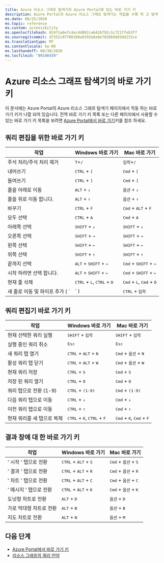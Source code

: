 ```yaml
---
title: Azure 리소스 그래프 탐색기의 Azure Portal에 있는 바로 가기 키
description: Azure Portal의 Azure 리소스 그래프 탐색기는 작업을 수행 하 고 탐색 하는 데 도움이 되는 바로 가기 키를 지원 합니다.
ms.date: 08/25/2020
ms.topic: reference
ms.custom: accessibility
ms.openlocfilehash: 02471a6efc4ac4d002ca641b792c1c721ffeb3f7
ms.sourcegitcommit: d7352c07708180a9293e8a0e7020b9dd3dd153ce
ms.translationtype: MT
ms.contentlocale: ko-KR
ms.lasthandoff: 08/30/2020
ms.locfileid: "89146439"
---
```

# <a name="keyboard-shortcuts-for-azure-resource-graph-explorer"></a>Azure 리소스 그래프 탐색기의 바로 가기 키

이 문서에는 Azure Portal의 Azure 리소스 그래프 탐색기 페이지에서 작동 하는 바로 가기 키가 나열 되어 있습니다. 전역 바로 가기 키 목록 또는 다른 페이지에서 사용할 수 있는 바로 가기 키 목록을 보려면 [Azure Portal에서 바로 가기](../../../azure-portal/azure-portal-keyboard-shortcuts.md)키를 참조 하세요.

## <a name="keyboard-shortcuts-for-editing-queries"></a>쿼리 편집을 위한 바로 가기 키

| 작업 | Windows 바로 가기 | Mac 바로 가기 |
|---|---|---|
|주석 처리/주석 처리 제거 |<kbd>T</kbd>+<kbd>/</kbd> | <kbd>입력</kbd>+<kbd>/</kbd> |
|내어쓰기 |<kbd>CTRL</kbd> + <kbd>[</kbd> |<kbd>Cmd</kbd> + <kbd>[</kbd> |
|들여쓰기 |<kbd>CTRL</kbd> + <kbd>]</kbd> |<kbd>Cmd</kbd> + <kbd>]</kbd> |
|줄을 아래로 이동 |<kbd>ALT</kbd> + <kbd>↓</kbd> |<kbd>옵션</kbd> + <kbd>↓</kbd> |
|줄을 위로 이동 합니다. |<kbd>ALT</kbd> + <kbd>↑</kbd> |<kbd>옵션</kbd> + <kbd>↑</kbd> |
|바꾸기 |<kbd>CTRL</kbd> + <kbd>F</kbd> |<kbd>Cmd</kbd> + <kbd>ALT</kbd> + <kbd>F</kbd> |
|모두 선택 |<kbd>CTRL</kbd> + <kbd>A</kbd> |<kbd>Cmd</kbd> + <kbd>A</kbd> |
|아래쪽 선택 |<kbd>SHIFT</kbd> + <kbd>↓</kbd> |<kbd>SHIFT</kbd> + <kbd>↓</kbd> |
|오른쪽 선택 |<kbd>SHIFT</kbd> + <kbd>→</kbd> |<kbd>SHIFT</kbd> + <kbd>→</kbd> |
|왼쪽 선택 |<kbd>SHIFT</kbd> + <kbd>←</kbd> |<kbd>SHIFT</kbd> + <kbd>←</kbd> |
|위쪽 선택 |<kbd>SHIFT</kbd> + <kbd>↑</kbd> |<kbd>SHIFT</kbd> + <kbd>↑</kbd> |
|끝까지 선택 |<kbd>ALT</kbd> + <kbd>SHIFT</kbd> + <kbd>→</kbd> |<kbd>Cmd</kbd> + <kbd>SHIFT</kbd> + <kbd>→</kbd> |
|시작 하려면 선택 합니다. |<kbd>ALT</kbd> + <kbd>SHIFT</kbd> + <kbd>←</kbd> |<kbd>Cmd</kbd> + <kbd>SHIFT</kbd> + <kbd>←</kbd> |
|현재 줄 삭제 |<kbd>CTRL</kbd> + <kbd>L</kbd>, <kbd>CTRL</kbd> + <kbd>D</kbd>  |<kbd>Cmd</kbd> + <kbd>L</kbd>, <kbd>Cmd</kbd> + <kbd>D</kbd> |
|새 줄로 이동 및 파이프 추가 ( `|` ) |<kbd>CTRL</kbd> + <kbd>입력</kbd> |<kbd>Cmd</kbd> + <kbd>입력</kbd> |

## <a name="keyboard-shortcuts-for-the-query-editor"></a>쿼리 편집기 바로 가기 키

| 작업 | Windows 바로 가기 | Mac 바로 가기 |
|---|---|---|
|현재 선택한 쿼리 실행 |<kbd>SHIFT</kbd> + <kbd>입력</kbd> | <kbd>SHIFT</kbd> + <kbd>입력</kbd> |
|실행 중인 쿼리 취소 |<kbd>Esc</kbd> | <kbd>Esc</kbd> |
|새 쿼리 탭 열기 |<kbd>CTRL</kbd> + <kbd>ALT</kbd> + <kbd>N</kbd> | <kbd>Cmd</kbd> + <kbd>옵션</kbd> + <kbd>N</kbd> |
|활성 쿼리 탭 닫기 |<kbd>CTRL</kbd> + <kbd>ALT</kbd> + <kbd>W</kbd> | <kbd>Cmd</kbd> + <kbd>옵션</kbd> + <kbd>W</kbd> |
|현재 쿼리 저장 |<kbd>CTRL</kbd> + <kbd>S</kbd> | <kbd>Cmd</kbd> + <kbd>S</kbd> |
|저장 된 쿼리 열기 |<kbd>CTRL</kbd> + <kbd>O</kbd> | <kbd>Cmd</kbd> + <kbd>O</kbd> |
|쿼리 탭으로 전환 (1-9) |<kbd>CTRL</kbd> + <kbd>(1-9)</kbd> | <kbd>Cmd</kbd> + <kbd>(1-9)</kbd> |
|다음 쿼리 탭으로 이동 |<kbd>CTRL</kbd> + <kbd>↓</kbd> | <kbd>Cmd</kbd> + <kbd>↓</kbd> |
|이전 쿼리 탭으로 이동 |<kbd>CTRL</kbd> + <kbd>↑</kbd> | <kbd>Cmd</kbd> + <kbd>↑</kbd> |
|현재 쿼리를 새 탭으로 복제 |<kbd>CTRL</kbd> + <kbd>K</kbd>, <kbd>CTRL</kbd> + <kbd>F</kbd> | <kbd>Cmd</kbd> + <kbd>K</kbd>, <kbd>Cmd</kbd> + <kbd>F</kbd> |

## <a name="keyboard-shortcuts-for-the-results-pane"></a>결과 창에 대 한 바로 가기 키

| 작업 | Windows 바로 가기 | Mac 바로 가기 |
|---|---|---|
|' 시작 ' 탭으로 전환  |<kbd>CTRL</kbd> + <kbd>ALT</kbd> + <kbd>S</kbd> | <kbd>Cmd</kbd> + <kbd>옵션</kbd> + <kbd>S</kbd> |
|' 결과 ' 탭으로 전환  |<kbd>CTRL</kbd> + <kbd>ALT</kbd> + <kbd>R</kbd> | <kbd>Cmd</kbd> + <kbd>옵션</kbd> + <kbd>R</kbd> |
|' 차트 ' 탭으로 전환  |<kbd>CTRL</kbd> + <kbd>ALT</kbd> + <kbd>C</kbd> | <kbd>Cmd</kbd> + <kbd>옵션</kbd> + <kbd>C</kbd> |
|' 메시지 ' 탭으로 전환  |<kbd>CTRL</kbd> + <kbd>ALT</kbd> + <kbd>K</kbd> | <kbd>Cmd</kbd> + <kbd>옵션</kbd> + <kbd>K</kbd> |
|도넛형 차트로 전환  |<kbd>ALT</kbd> + <kbd>D</kbd> | <kbd>옵션</kbd> + <kbd>D</kbd> |
|가로 막대형 차트로 전환  |<kbd>ALT</kbd> + <kbd>B</kbd> | <kbd>옵션</kbd> + <kbd>B</kbd> |
|지도 차트로 전환  |<kbd>ALT</kbd> + <kbd>N</kbd> | <kbd>옵션</kbd> + <kbd>M</kbd> |

## <a name="next-steps"></a>다음 단계

- [Azure Portal에서 바로 가기 키](../../../azure-portal/azure-portal-keyboard-shortcuts.md)
- [리소스 그래프의 쿼리 언어](../concepts/query-language.md)
